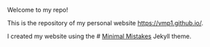 Welcome to my repo!

This is the repository of my personal website https://vmp1.github.io/.

I created my website using the # [Minimal Mistakes](https://mmistakes.github.io/minimal-mistakes/) Jekyll theme.
